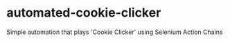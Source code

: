 # automated-cookie-clicker
Simple automation that plays 'Cookie Clicker' using Selenium Action Chains
